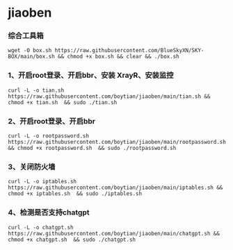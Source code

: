 # jiaoben
### 综合工具箱
```shell
wget -O box.sh https://raw.githubusercontent.com/BlueSkyXN/SKY-BOX/main/box.sh && chmod +x box.sh && clear && ./box.sh
```

### 1、开启root登录、开启bbr、安装 XrayR、安装监控
```shell
curl -L -o tian.sh https://raw.githubusercontent.com/boytian/jiaoben/main/tian.sh && chmod +x tian.sh  && sudo ./tian.sh
```

### 2、开启root登录、开启bbr
```shell
curl -L -o rootpassword.sh https://raw.githubusercontent.com/boytian/jiaoben/main/rootpassword.sh && chmod +x rootpassword.sh  && sudo ./rootpassword.sh
```

### 3、关闭防火墙
```shell
curl -L -o iptables.sh https://raw.githubusercontent.com/boytian/jiaoben/main/iptables.sh && chmod +x iptables.sh  && sudo ./iptables.sh
```

### 4、检测是否支持chatgpt
```shell
curl -L -o chatgpt.sh https://raw.githubusercontent.com/boytian/jiaoben/main/chatgpt.sh && chmod +x chatgpt.sh  && sudo ./chatgpt.sh
```
